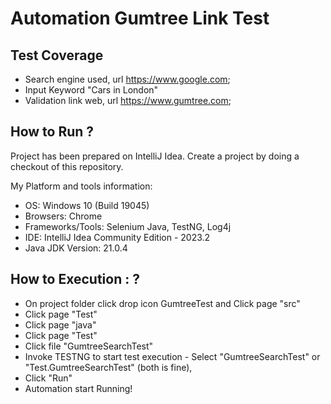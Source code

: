 # Automation Gumtree Link Test

**Test Coverage**
-----
 * Search engine used, url https://www.google.com;
 * Input Keyword "Cars in London" 
 * Validation link web, url https://www.gumtree.com;

**How to Run ?**
----
Project has been prepared on IntelliJ Idea. Create a project by doing a checkout of this repository.


My Platform and tools information:
 * OS: Windows 10 (Build 19045)
 * Browsers: Chrome
 * Frameworks/Tools: Selenium Java, TestNG, Log4j
 * IDE: IntelliJ Idea Community Edition - 2023.2
 * Java JDK Version: 21.0.4
   
**How to Execution : ?**
----
* On project folder click drop icon GumtreeTest and Click page "src"
* Click page "Test"
* Click page "java"
* Click page "Test"
* Click file "GumtreeSearchTest"
* Invoke TESTNG to start test execution - Select "GumtreeSearchTest" or "Test.GumtreeSearchTest" (both is fine), 
* Click "Run"
* Automation start Running!
